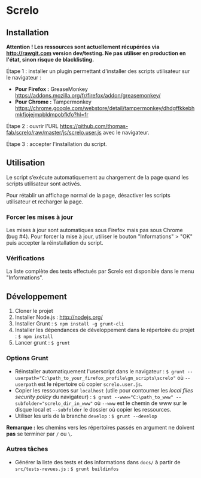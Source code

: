 Screlo
======

## Installation

**Attention ! Les ressources sont actuellement récupérées via http://rawgit.com version dev/testing. Ne pas utiliser en production en l'état, sinon risque de blacklisting.**

Étape 1 : installer un plugin permettant d'installer des scripts utilisateur sur le navigateur :

- **Pour Firefox :** GreaseMonkey https://addons.mozilla.org/fr/firefox/addon/greasemonkey/
- **Pour Chrome :** Tampermonkey https://chrome.google.com/webstore/detail/tampermonkey/dhdgffkkebhmkfjojejmpbldmpobfkfo?hl=fr

Étape 2 : ouvrir l'URL https://github.com/thomas-fab/screlo/raw/master/js/screlo.user.js avec le navigateur.

Étape 3 : accepter l'installation du script.

## Utilisation

Le script s’exécute automatiquement au chargement de la page quand les scripts utilisateur sont activés.

Pour rétablir un affichage normal de la page, désactiver les scripts utilisateur et recharger la page.

### Forcer les mises à jour

Les mises à jour sont automatiques sous Firefox mais pas sous Chrome (bug #4). Pour forcer la mise à jour, utiliser le bouton "Informations" > "OK" puis accepter la réinstallation du script. 

### Vérifications

La liste complète des tests effectués par Screlo est disponible dans le menu "Informations".

## Développement

1. Cloner le projet
2. Installer Node.js : http://nodejs.org/
3. Installer Grunt : `$ npm install -g grunt-cli` 
4. Installer les dépendances de développement dans le répertoire du projet : `$ npm install`
5. Lancer grunt : `$ grunt`

### Options Grunt

* Réinstaller automatiquement l'userscript dans le navigateur : `$ grunt --userpath="C:\path_to_your_firefox_profile\gm_scripts\screlo"` où `--userpath` est le répertoire où copier `screlo.user.js`.
* Copier les ressources sur `localhost` (utile pour contourner les *local files security policy* du navigateur) : `$ grunt --www="C:\path_to_www" --subfolder="screlo_dir_in_www"` où `--www` est le chemin de www sur le disque local et `--subfolder` le dossier où copier les ressources.
* Utiliser les urls de la branche `develop` : `$ grunt --develop`

**Remarque :** les chemins vers les répertoires passés en argument ne doivent **pas** se terminer par `/` ou `\`.

### Autres tâches

* Générer la liste des tests et des informations dans `docs/` à partir de `src/tests-revues.js` : `$ grunt buildinfos`